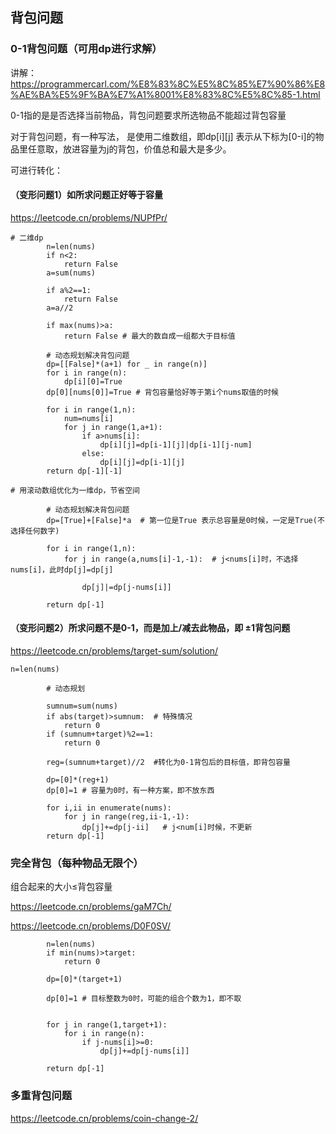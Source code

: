 ## 背包问题

### 0-1背包问题（可用dp进行求解）

讲解：https://programmercarl.com/%E8%83%8C%E5%8C%85%E7%90%86%E8%AE%BA%E5%9F%BA%E7%A1%8001%E8%83%8C%E5%8C%85-1.html

0-1指的是是否选择当前物品，背包问题要求所选物品不能超过背包容量

对于背包问题，有一种写法， 是使用二维数组，即dp[i][j] 表示从下标为[0-i]的物品里任意取，放进容量为j的背包，价值总和最大是多少。

可进行转化：

#### （变形问题1）如所求问题正好等于容量 

https://leetcode.cn/problems/NUPfPr/

```
# 二维dp
        n=len(nums)
        if n<2:
            return False
        a=sum(nums)

        if a%2==1:
            return False
        a=a//2

        if max(nums)>a:
            return False # 最大的数自成一组都大于目标值

        # 动态规划解决背包问题
        dp=[[False]*(a+1) for _ in range(n)]
        for i in range(n):
            dp[i][0]=True
        dp[0][nums[0]]=True # 背包容量恰好等于第i个nums取值的时候

        for i in range(1,n):
            num=nums[i]
            for j in range(1,a+1):
                if a>nums[i]:
                    dp[i][j]=dp[i-1][j]|dp[i-1][j-num]
                else:
                    dp[i][j]=dp[i-1][j]
        return dp[-1][-1]
```

```
# 用滚动数组优化为一维dp，节省空间

        # 动态规划解决背包问题
        dp=[True]+[False]*a  # 第一位是True 表示总容量是0时候，一定是True(不选择任何数字)
        
        for i in range(1,n):
            for j in range(a,nums[i]-1,-1):  # j<nums[i]时，不选择nums[i]，此时dp[j]=dp[j]
                
                dp[j]|=dp[j-nums[i]]
                
        return dp[-1]

```




#### （变形问题2）所求问题不是0-1，而是加上/减去此物品，即 ±1背包问题 

https://leetcode.cn/problems/target-sum/solution/

```
n=len(nums)

        # 动态规划

        sumnum=sum(nums)
        if abs(target)>sumnum:  # 特殊情况
            return 0
        if (sumnum+target)%2==1:
            return 0

        reg=(sumnum+target)//2  #转化为0-1背包后的目标值，即背包容量

        dp=[0]*(reg+1)
        dp[0]=1 # 容量为0时，有一种方案，即不放东西

        for i,ii in enumerate(nums):
            for j in range(reg,ii-1,-1):
                dp[j]+=dp[j-ii]   # j<num[i]时候，不更新
        return dp[-1]

```


### 完全背包（每种物品无限个）

组合起来的大小≤背包容量

https://leetcode.cn/problems/gaM7Ch/

https://leetcode.cn/problems/D0F0SV/

```
        n=len(nums)
        if min(nums)>target:
            return 0

        dp=[0]*(target+1)
        
        dp[0]=1 # 目标整数为0时，可能的组合个数为1，即不取

        
        for j in range(1,target+1):
            for i in range(n):
                if j-nums[i]>=0:
                    dp[j]+=dp[j-nums[i]]

        return dp[-1]
```


### 多重背包问题 

https://leetcode.cn/problems/coin-change-2/


